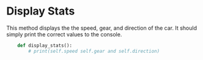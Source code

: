 # Display Stats

This method displays the the speed, gear, and direction of the car. It should simply print the correct values to the console.

```py
    def display_stats():
        # print(self.speed self.gear and self.direction)
```